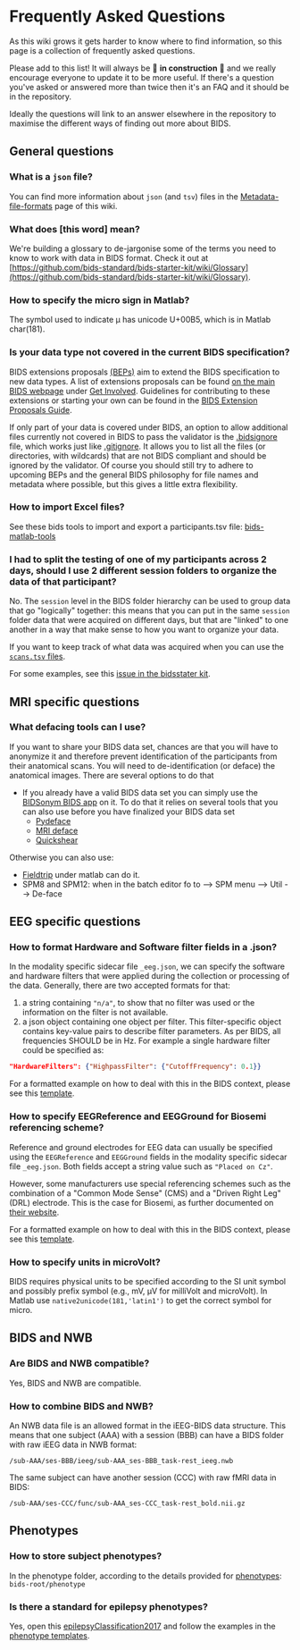 # Frequently Asked Questions

As this wiki grows it gets harder to know where to find information, so this
page is a collection of frequently asked questions.

Please add to this list! It will always be :construction: **in construction**
:construction: and we really encourage everyone to update it to be more useful.
If there's a question you've asked or answered more than twice then it's an FAQ
and it should be in the repository.

Ideally the questions will link to an answer elsewhere in the repository to
maximise the different ways of finding out more about BIDS.

## General questions

### What is a `json` file?

You can find more information about `json` (and `tsv`) files in the
[Metadata-file-formats](https://github.com/bids-standard/bids-starter-kit/wiki/Metadata-file-formats)
page of this wiki.

### What does [this word] mean?

We're building a glossary to de-jargonise some of the terms you need to know to
work with data in BIDS format. Check it out at
[https://github.com/bids-standard/bids-starter-kit/wiki/Glossary](https://github.com/bids-standard/bids-starter-kit/wiki/Glossary).

### How to specify the micro sign in Matlab?

The symbol used to indicate µ has unicode U+00B5, which is in Matlab char(181).

### Is your data type not covered in the current BIDS specification?

BIDS extensions proposals
[(BEPs)](https://bids.neuroimaging.io/get_involved.html#extending-the-bids-specification)
aim to extend the BIDS specification to new data types. A list of extensions
proposals can be found [on the main BIDS webpage](https://bids.neuroimaging.io/)
under
[Get Involved](https://bids.neuroimaging.io/get_involved.html#extending-the-bids-specification).
Guidelines for contributing to these extensions or starting your own can be
found in the
[BIDS Extension Proposals Guide](https://docs.google.com/document/d/1pWmEEY-1-WuwBPNy5tDAxVJYQ9Een4hZJM06tQZg8X4/edit).

If only part of your data is covered under BIDS, an option to allow additional
files currently not covered in BIDS to pass the validator is the
[.bidsignore](https://github.com/bids-standard/bids-validator#bidsignore) file,
which works just like [.gitignore](https://git-scm.com/docs/gitignore). It
allows you to list all the files (or directories, with wildcards) that are not
BIDS compliant and should be ignored by the validator. Of course you should
still try to adhere to upcoming BEPs and the general BIDS philosophy for file
names and metadata where possible, but this gives a little extra flexibility.

### How to import Excel files?

See these bids tools to import and export a participants.tsv file:
[bids-matlab-tools](https://github.com/sccn/bids-matlab-tools/blob/master/bids_spreadsheet2participants.m)

### I had to split the testing of one of my participants across 2 days, should I use 2 different session folders to organize the data of that participant?

No. The `session` level in the BIDS folder hierarchy can be used to group data
that go "logically" together: this means that you can put in the same `session`
folder data that were acquired on different days, but that are "linked" to one
another in a way that make sense to how you want to organize your data.

If you want to keep track of what data was acquired when you can use the
[`scans.tsv` files](https://bids-specification.readthedocs.io/en/stable/03-modality-agnostic-files.html#scans-file).

For some examples, see this
[issue in the bidsstater kit](https://github.com/bids-standard/bids-starter-kit/issues/193).

## MRI specific questions

### What defacing tools can I use?

If you want to share your BIDS data set, chances are that you will have to
anonymize it and therefore prevent identification of the participants from their
anatomical scans. You will need to de-identification (or deface) the anatomical
images. There are several options to do that

-   If you already have a valid BIDS data set you can simply use the
    [BIDSonym BIDS app](https://github.com/PeerHerholz/BIDSonym) on it. To do
    that it relies on several tools that you can also use before you have
    finalized your BIDS data set
    -   [Pydeface](https://github.com/poldracklab/pydeface)
    -   [MRI deface](https://surfer.nmr.mgh.harvard.edu/fswiki/mri_deface)
    -   [Quickshear](https://github.com/nipy/quickshear)

Otherwise you can also use:

-   [Fieldtrip](http://www.fieldtriptoolbox.org/faq/how_can_i_anonymize_an_anatomical_mri/)
    under matlab can do it.
-   SPM8 and SPM12: when in the batch editor fo to --> SPM menu --> Util -->
    De-face

## EEG specific questions

### How to format Hardware and Software filter fields in a .json?

In the modality specific sidecar file `_eeg.json`, we can specify the software
and hardware filters that were applied during the collection or processing of
the data. Generally, there are two accepted formats for that:

1. a string containing `"n/a"`, to show that no filter was used or the
   information on the filter is not available.
2. a json object containing one object per filter. This filter-specific object
   contains key-value pairs to describe filter parameters. As per BIDS, all
   frequencies SHOULD be in Hz. For example a single hardware filter could be
   specified as:

```json
"HardwareFilters": {"HighpassFilter": {"CutoffFrequency": 0.1}}
```

For a formatted example on how to deal with this in the BIDS context, please see
this
[template](https://github.com/bids-standard/bids-starter-kit/blob/master/templates/sub-01/ses-01/eeg/sub-01_ses-01_task-FilterExample_eeg.json).

### How to specify EEGReference and EEGGround for Biosemi referencing scheme?

Reference and ground electrodes for EEG data can usually be specified using the
`EEGReference` and `EEGGround` fields in the modality specific sidecar file
`_eeg.json`. Both fields accept a string value such as `"Placed on Cz"`.

However, some manufacturers use special referencing schemes such as the
combination of a "Common Mode Sense" (CMS) and a "Driven Right Leg" (DRL)
electrode. This is the case for Biosemi, as further documented on
[their website](https://www.biosemi.com/faq/cms&drl.htm).

For a formatted example on how to deal with this in the BIDS context, please see
this
[template](https://github.com/bids-standard/bids-starter-kit/blob/master/templates/sub-01/ses-01/eeg/sub-01_ses-01_task-ReferenceExample_eeg.json).

### How to specify units in microVolt?

BIDS requires physical units to be specified according to the SI unit symbol and
possibly prefix symbol (e.g., mV, μV for milliVolt and microVolt). In Matlab use
`native2unicode(181,'latin1')` to get the correct symbol for micro.

## BIDS and NWB

### Are BIDS and NWB compatible?

Yes, BIDS and NWB are compatible.

### How to combine BIDS and NWB?

An NWB data file is an allowed format in the iEEG-BIDS data structure. This
means that one subject (AAA) with a session (BBB) can have a BIDS folder with
raw iEEG data in NWB format:

```
/sub-AAA/ses-BBB/ieeg/sub-AAA_ses-BBB_task-rest_ieeg.nwb
```

The same subject can have another session (CCC) with raw fMRI data in BIDS:

```
/sub-AAA/ses-CCC/func/sub-AAA_ses-CCC_task-rest_bold.nii.gz
```

## Phenotypes

### How to store subject phenotypes?

In the phenotype folder, according to the details provided for
[phenotypes](https://bids-specification.readthedocs.io/en/stable/03-modality-agnostic-files.html#phenotypic-and-assessment-data):
`bids-root/phenotype`

### Is there a standard for epilepsy phenotypes?

Yes, open this
[epilepsyClassification2017](https://github.com/bids-standard/bids-starter-kit/blob/master/interactiveTreeVisualization/epilepsyClassification2017/tree.html)
and follow the examples in the
[phenotype templates](https://github.com/bids-standard/bids-starter-kit/tree/master/templates/phenotype).

